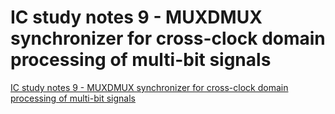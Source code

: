 # IC study notes 9 - MUXDMUX synchronizer for cross-clock domain processing of multi-bit signals
[IC study notes 9 - MUXDMUX synchronizer for cross-clock domain processing of multi-bit signals](https://aiwithcloud.com/2022/09/19/ic_study_notes_9___muxdmux_synchronizer_for_cross_clock_domain_processing_of_multi_bit_signals/)